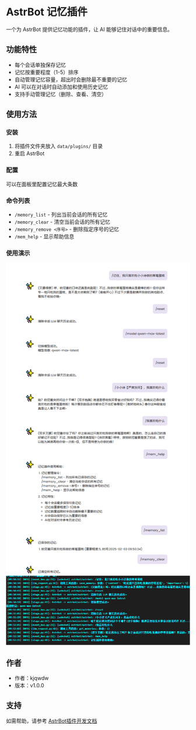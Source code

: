 # AstrBot 记忆插件

一个为 AstrBot 提供记忆功能的插件，让 AI 能够记住对话中的重要信息。

## 功能特性

- 每个会话单独保存记忆
- 记忆按重要程度（1-5）排序
- 自动管理记忆容量，超出时会删除最不重要的记忆
- AI 可以在对话时自动添加和使用历史记忆
- 支持手动管理记忆（删除、查看、清空）

## 使用方法

### 安装
1. 将插件文件夹放入 `data/plugins/` 目录
2. 重启 AstrBot

### 配置
可以在面板里配置记忆最大条数

### 命令列表

- `/memory_list` - 列出当前会话的所有记忆
- `/memory_clear` - 清空当前会话的所有记忆
- `/memory_remove <序号>` - 删除指定序号的记忆
- `/mem_help` - 显示帮助信息
  
### 使用演示

![演示](image/示例.png)
![后台](image/后台调用.png)
  
## 作者

- 作者：kjqwdw
- 版本：v1.0.0

## 支持

如需帮助，请参考 [AstrBot插件开发文档](https://astrbot.soulter.top/center/docs/%E5%BC%80%E5%8F%91/%E6%8F%92%E4%BB%B6%E5%BC%80%E5%8F%91/)
